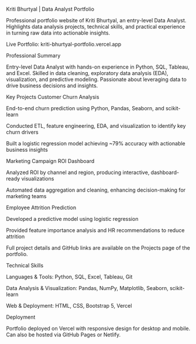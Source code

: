 
Kriti Bhurtyal | Data Analyst Portfolio

Professional portfolio website of Kriti Bhurtyal, an entry-level Data Analyst. Highlights data analysis projects, technical skills, and practical experience in turning raw data into actionable insights.

Live Portfolio: kriti-bhurtyal-portfolio.vercel.app

Professional Summary

Entry-level Data Analyst with hands-on experience in Python, SQL, Tableau, and Excel. Skilled in data cleaning, exploratory data analysis (EDA), visualization, and predictive modeling. Passionate about leveraging data to drive business decisions and insights.

Key Projects
Customer Churn Analysis

End-to-end churn prediction using Python, Pandas, Seaborn, and scikit-learn

Conducted ETL, feature engineering, EDA, and visualization to identify key churn drivers

Built a logistic regression model achieving ~79% accuracy with actionable business insights

Marketing Campaign ROI Dashboard

Analyzed ROI by channel and region, producing interactive, dashboard-ready visualizations

Automated data aggregation and cleaning, enhancing decision-making for marketing teams

Employee Attrition Prediction

Developed a predictive model using logistic regression

Provided feature importance analysis and HR recommendations to reduce attrition

Full project details and GitHub links are available on the Projects page of the portfolio.

Technical Skills

Languages & Tools: Python, SQL, Excel, Tableau, Git

Data Analysis & Visualization: Pandas, NumPy, Matplotlib, Seaborn, scikit-learn

Web & Deployment: HTML, CSS, Bootstrap 5, Vercel

Deployment

Portfolio deployed on Vercel with responsive design for desktop and mobile. Can also be hosted via GitHub Pages or Netlify.